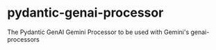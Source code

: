 # pydantic-genai-processor

The Pydantic GenAI Gemini Processor to be used with Gemini's genai-processors
